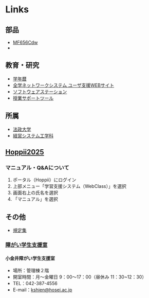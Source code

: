 # Links

## 部品

- [MF656Cdw](https://canon.jp/biz/product/printer/satera/mfp/lineup/mf656cdw)
- 

## 教育・研究

- [学年暦](https://www.hosei.ac.jp/campuslife/guide/gakuji/gakunenreki/)
- [全学ネットワークシステム ユーザ支援WEBサイト](https://netsys.hosei.ac.jp/)
- [ソフトウェアステーション](https://software.k.hosei.ac.jp/)
- [授業サポートツール](https://info.hosei-kyoiku.jp/supporttools/)

## 所属

- [法政大学](https://www.hosei.ac.jp/)
- [経営システム工学科](https://ise-hp.ws.hosei.ac.jp/)

## [Hoppii2025](https://hoppii2025.hosei.ac.jp/)

### マニュアル・Q&Aについて

1. ポータル（Hoppii）にログイン
2. 上部メニュー「学習支援システム（WebClass）」を選択
3. 画面右上の氏名を選択
4. 「マニュアル」を選択


## その他

- [規定集](https://www.hosei.ac.jp/kyoshokuin/kitei/index.html)

### [障がい学生支援室](https://www.hosei.ac.jp/shogai_shienshitsu/)

#### 小金井障がい学生支援室

- 場所：管理棟２階
- 開室時間：月～金曜日 9：00～17：00（昼休み 11：30~12：30）
- TEL：042-387-4556
- E-mail：kshien@hosei.ac.jp